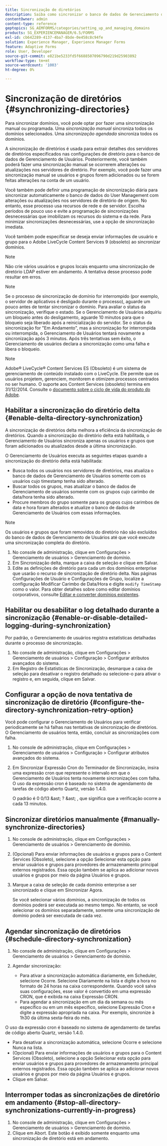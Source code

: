 ```yaml
---
title: Sincronização de diretórios
description: Saiba como sincronizar o banco de dados de Gerenciamento de usuários com alterações nos servidores de diretório de origem usando a sincronização manual ou agendada.
contentOwner: admin
content-type: reference
geptopics: SG_AEMFORMS/categories/setting_up_and_managing_domains
products: SG_EXPERIENCEMANAGER/6.5/FORMS
exl-id: cb642289-4137-4ba7-8bde-0e458c8c94fe
solution: Experience Manager, Experience Manager Forms
feature: Adaptive Forms
role: User, Developer
source-git-commit: e821be5233fd5f6688507096790d219d25903892
workflow-type: tm+mt
source-wordcount: '1003'
ht-degree: 0%

---
```


# Sincronização de diretórios {#synchronizing-directories}

Para sincronizar domínios, você pode optar por fazer uma sincronização manual ou programada. Uma *sincronização manual* sincroniza todos os domínios selecionados. Uma *sincronização agendada* sincroniza todos os domínios.

A sincronização de diretórios é usada para extrair detalhes dos servidores de diretórios especificados nas configurações de diretório para o banco de dados de Gerenciamento de Usuários. Posteriormente, você também poderá fazer uma sincronização manual se ocorrerem alterações ou atualizações nos servidores de diretório. Por exemplo, você pode fazer uma sincronização manual se usuários e grupos forem adicionados ou se forem feitas alterações na conta de um usuário.

Você também pode definir uma programação de sincronização diária para sincronizar automaticamente o banco de dados do User Management com alterações ou atualizações nos servidores de diretório de origem. No entanto, esse processo usa recursos de rede e de servidor. Escolha períodos de pouco uso e evite a programação de sincronizações desnecessárias que imobilizam os recursos do sistema e da rede. Para minimizar sincronizações desnecessárias, use a opção de sincronização imediata.

Você também pode especificar se deseja enviar informações de usuário e grupo para o Adobe LiveCycle Content Services 9 (obsoleto) ao sincronizar domínios.

>[!NOTE]
>
>Não crie vários usuários e grupos locais enquanto uma sincronização de diretório LDAP estiver em andamento. A tentativa desse processo pode resultar em erros.

>[!NOTE]
>
>Se o processo de sincronização de domínio for interrompido (por exemplo, o servidor de aplicativos é desligado durante o processo), aguarde um pouco antes de tentar sincronizar o domínio. Para avaliar o status da sincronização, verifique o estado. Se o Gerenciamento de Usuários adquiriu um bloqueio antes do desligamento, aguarde 10 minutos para que o bloqueio seja liberado após a reinicialização do servidor. Se o status da sincronização for &quot;Em Andamento&quot;, mas a sincronização for interrompida ou interrompida, o Gerenciamento de Usuários tentará novamente a sincronização após 3 minutos. Após três tentativas sem êxito, o Gerenciamento de usuários declara a sincronização como uma falha e libera o bloqueio.

>[!NOTE]
>
>Adobe® LiveCycle® Content Services ES (Obsoleto) é um sistema de gerenciamento de conteúdo instalado com o LiveCycle. Ele permite que os usuários projetem, gerenciem, monitorem e otimizem processos centrados no ser humano. O suporte aos Content Services (obsoleto) termina em 31/12/2014. Consulte o [documento sobre o ciclo de vida do produto do Adobe](https://www.adobe.com/support/products/enterprise/eol/eol_matrix.html).

## Habilitar a sincronização do diretório delta {#enable-delta-directory-synchronization}

A sincronização de diretórios delta melhora a eficiência da sincronização de diretórios. Quando a sincronização do diretório delta está habilitada, o Gerenciamento de Usuários sincroniza apenas os usuários e grupos que foram adicionados ou atualizados desde a última sincronização.

O Gerenciamento de Usuários executa as seguintes etapas quando a sincronização do diretório delta está habilitada:

* Busca todos os usuários nos servidores de diretórios, mas atualiza o banco de dados de Gerenciamento de Usuários somente com os usuários cujo timestamp tenha sido alterado.
* Buscar todos os grupos, mas atualizar o banco de dados de Gerenciamento de usuários somente com os grupos cujo carimbo de data/hora tenha sido alterado.
* Procure membros do grupo somente para os grupos cujos carimbos de data e hora foram alterados e atualize o banco de dados de Gerenciamento de Usuários com essas informações.

>[!NOTE]
>
>Os usuários e grupos que foram removidos do diretório não são excluídos do banco de dados de Gerenciamento de Usuários até que você execute uma sincronização completa do diretório.

1. No console de administração, clique em Configurações > Gerenciamento de usuários > Gerenciamento de domínio.
1. Em Sincronização delta, marque a caixa de seleção e clique em Salvar.
1. Edite as definições de diretório para cada um dos domínios enterprise que usarão o recurso de sincronização de diretório delta. Nas páginas Configurações de Usuário e Configurações de Grupo, localize a configuração Modificar Carimbo de Data/Hora e digite `modify TimeStamp` como o valor. Para obter detalhes sobre como editar domínios corporativos, consulte [Editar e converter domínios existentes](/help/forms/using/admin-help/editing-converting-existing-domains.md#editing-and-converting-existing-domains).

## Habilitar ou desabilitar o log detalhado durante a sincronização {#enable-or-disable-detailed-logging-during-synchronization}

Por padrão, o Gerenciamento de usuários registra estatísticas detalhadas durante o processo de sincronização.

1. No console de administração, clique em Configurações > Gerenciamento de usuários > Configuração > Configurar atributos avançados do sistema.
1. Em Registro de Estatísticas de Sincronização, desmarque a caixa de seleção para desativar o registro detalhado ou selecione-o para ativar o registro e, em seguida, clique em Salvar.

## Configurar a opção de nova tentativa de sincronização de diretório {#configure-the-directory-synchronization-retry-option}

Você pode configurar o Gerenciamento de Usuários para verificar periodicamente se há falhas nas tentativas de sincronização de diretórios. O Gerenciamento de usuários tenta, então, concluir as sincronizações com falha.

1. No console de administração, clique em Configurações > Gerenciamento de usuários > Configuração > Configurar atributos avançados do sistema.
1. Em Sincronizar Expressão Cron do Terminador de Sincronização, insira uma expressão cron que represente o intervalo em que o Gerenciamento de Usuários tenta novamente sincronizações com falha. O uso da expressão cron é baseado no sistema de agendamento de tarefas de código aberto Quartz, versão 1.4.0.

   O padrão é 0 0/13 &amp;ast; ? &amp;ast; , que significa que a verificação ocorre a cada 13 minutos.

## Sincronizar diretórios manualmente {#manually-synchronize-directories}

1. No console de administração, clique em Configurações > Gerenciamento de usuários > Gerenciamento de domínio.
1. (Opcional) Para enviar informações de usuários e grupos para o Content Services (Obsoleto), selecione a opção Selecionar esta opção para enviar usuários e grupos para provedores de armazenamento principal externos registrados. Essa opção também se aplica ao adicionar novos usuários e grupos por meio da página Usuários e grupos.
1. Marque a caixa de seleção de cada domínio enterprise a ser sincronizado e clique em Sincronizar Agora.

   Se você selecionar vários domínios, a sincronização de todos os domínios poderá ser executada ao mesmo tempo. No entanto, se você selecionar os domínios separadamente, somente uma sincronização de domínio poderá ser executada de cada vez.

## Agendar sincronização de diretórios {#schedule-directory-synchronization}

1. No console de administração, clique em Configurações > Gerenciamento de usuários > Gerenciamento de domínio.
1. Agendar sincronização:

   * Para ativar a sincronização automática diariamente, em Scheduler, selecione Ocorre. Selecione Diariamente na lista e digite a hora no formato de 24 horas na caixa correspondente. Quando você salva suas configurações, esse valor é convertido em uma expressão CRON, que é exibida na caixa Expressão CRON.
   * Para agendar a sincronização em um dia da semana ou mês específico ou em um mês específico, selecione Expressão Cron e digite a expressão apropriada na caixa. Por exemplo, sincronize à 1h30 da última sexta-feira do mês.

O uso da expressão cron é baseado no sistema de agendamento de tarefas de código aberto Quartz, versão 1.4.0.

* Para desativar a sincronização automática, selecione Ocorre e selecione Nunca na lista.
* (Opcional) Para enviar informações de usuários e grupos para o Content Services (Obsoleto), selecione a opção Selecionar esta opção para enviar usuários e grupos para provedores de armazenamento principal externos registrados. Essa opção também se aplica ao adicionar novos usuários e grupos por meio da página Usuários e grupos.
* Clique em Salvar.

## Interromper todas as sincronizações de diretório em andamento {#stop-all-directory-synchronizations-currently-in-progress}

1. No console de administração, clique em Configurações > Gerenciamento de usuários > Gerenciamento de domínio.
1. Clique em Abort. Este botão é exibido somente enquanto uma sincronização de diretório está em andamento.
